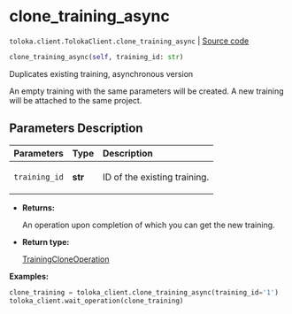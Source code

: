# clone_training_async
`toloka.client.TolokaClient.clone_training_async` | [Source code](https://github.com/Toloka/toloka-kit/blob/v0.1.24/src/client/__init__.py#L44)

```python
clone_training_async(self, training_id: str)
```

Duplicates existing training, asynchronous version


An empty training with the same parameters will be created.
A new training will be attached to the same project.

## Parameters Description

| Parameters | Type | Description |
| :----------| :----| :-----------|
`training_id`|**str**|<p>ID of the existing training.</p>

* **Returns:**

  An operation upon completion of which you can get the new training.

* **Return type:**

  [TrainingCloneOperation](toloka.client.operations.TrainingCloneOperation.md)

**Examples:**

```python
clone_training = toloka_client.clone_training_async(training_id='1')
toloka_client.wait_operation(clone_training)
```

